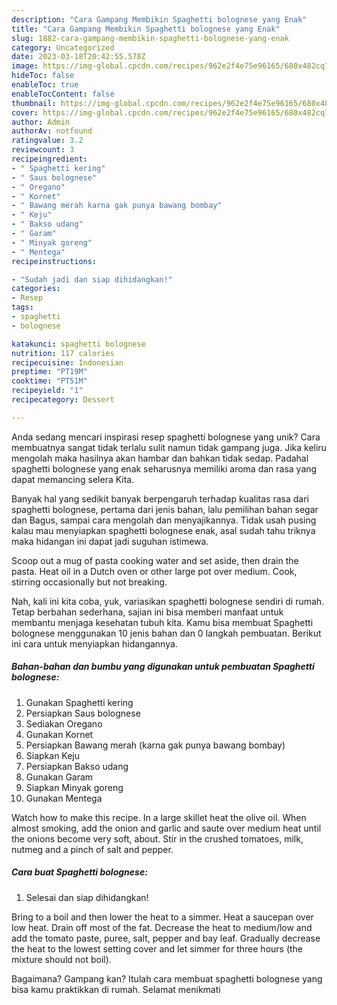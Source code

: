 ```yaml
---
description: "Cara Gampang Membikin Spaghetti bolognese yang Enak"
title: "Cara Gampang Membikin Spaghetti bolognese yang Enak"
slug: 1882-cara-gampang-membikin-spaghetti-bolognese-yang-enak
category: Uncategorized
date: 2023-03-18T20:42:55.578Z
image: https://img-global.cpcdn.com/recipes/962e2f4e75e96165/680x482cq70/spaghetti-bolognese-foto-resep-utama.jpg
hideToc: false
enableToc: true
enableTocContent: false
thumbnail: https://img-global.cpcdn.com/recipes/962e2f4e75e96165/680x482cq70/spaghetti-bolognese-foto-resep-utama.jpg
cover: https://img-global.cpcdn.com/recipes/962e2f4e75e96165/680x482cq70/spaghetti-bolognese-foto-resep-utama.jpg
author: Admin
authorAv: notfound
ratingvalue: 3.2
reviewcount: 3
recipeingredient:
- " Spaghetti kering"
- " Saus bolognese"
- " Oregano"
- " Kornet"
- " Bawang merah karna gak punya bawang bombay"
- " Keju"
- " Bakso udang"
- " Garam"
- " Minyak goreng"
- " Mentega"
recipeinstructions:

- "Sudah jadi dan siap dihidangkan!"
categories:
- Resep
tags:
- spaghetti
- bolognese

katakunci: spaghetti bolognese 
nutrition: 117 calories
recipecuisine: Indonesian
preptime: "PT19M"
cooktime: "PT51M"
recipeyield: "1"
recipecategory: Dessert

---
```





Anda sedang mencari inspirasi resep spaghetti bolognese yang unik? Cara membuatnya sangat tidak terlalu sulit namun tidak gampang juga. Jika keliru mengolah maka hasilnya akan hambar dan bahkan tidak sedap. Padahal spaghetti bolognese yang enak seharusnya memiliki aroma dan rasa yang dapat memancing selera Kita.





Banyak hal yang sedikit banyak berpengaruh terhadap kualitas rasa dari spaghetti bolognese, pertama dari jenis bahan, lalu pemilihan bahan segar dan Bagus, sampai cara mengolah dan menyajikannya. Tidak usah pusing kalau mau menyiapkan spaghetti bolognese enak,      asal sudah tahu triknya maka hidangan ini dapat jadi suguhan istimewa.














Scoop out a mug of pasta cooking water and set aside, then drain the pasta. Heat oil in a Dutch oven or other large pot over medium. Cook, stirring occasionally but not breaking.






Nah, kali ini kita coba, yuk, variasikan spaghetti bolognese sendiri di rumah. Tetap berbahan sederhana, sajian ini bisa memberi manfaat untuk membantu menjaga kesehatan tubuh kita. Kamu bisa membuat Spaghetti bolognese menggunakan 10 jenis bahan dan 0 langkah pembuatan. Berikut ini cara untuk menyiapkan hidangannya.

<!--inarticleads1-->

##### Bahan-bahan dan bumbu yang digunakan untuk pembuatan Spaghetti bolognese:

1. Gunakan  Spaghetti kering
1. Persiapkan  Saus bolognese
1. Sediakan  Oregano
1. Gunakan  Kornet
1. Persiapkan  Bawang merah (karna gak punya bawang bombay)
1. Siapkan  Keju
1. Persiapkan  Bakso udang
1. Gunakan  Garam
1. Siapkan  Minyak goreng
1. Gunakan  Mentega


Watch how to make this recipe. In a large skillet heat the olive oil. When almost smoking, add the onion and garlic and saute over medium heat until the onions become very soft, about. Stir in the crushed tomatoes, milk, nutmeg and a pinch of salt and pepper. 

<!--inarticleads2-->

##### Cara buat Spaghetti bolognese:


1. Selesai dan siap dihidangkan!

Bring to a boil and then lower the heat to a simmer. Heat a saucepan over low heat. Drain off most of the fat. Decrease the heat to medium/low and add the tomato paste, puree, salt, pepper and bay leaf. Gradually decrease the heat to the lowest setting cover and let simmer for three hours (the mixture should not boil). 

Bagaimana? Gampang kan? Itulah cara membuat spaghetti bolognese yang bisa kamu praktikkan di rumah. Selamat menikmati
